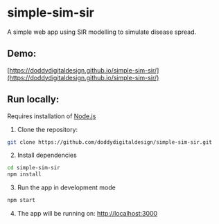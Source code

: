 # simple-sim-sir

A simple web app using SIR modelling to simulate disease spread.

## Demo:

[https://doddydigitaldesign.github.io/simple-sim-sir/](https://doddydigitaldesign.github.io/simple-sim-sir/)

## Run locally:

Requires installation of [Node.js](https://nodejs.org)

1. Clone the repository:

```sh
git clone https://github.com/doddydigitaldesign/simple-sim-sir.git
```

2. Install dependencies

```sh
cd simple-sim-sir
npm install
```

3. Run the app in development mode

```sh
npm start
```

4. The app will be running on: [http://localhost:3000](http://localhost:3000)
